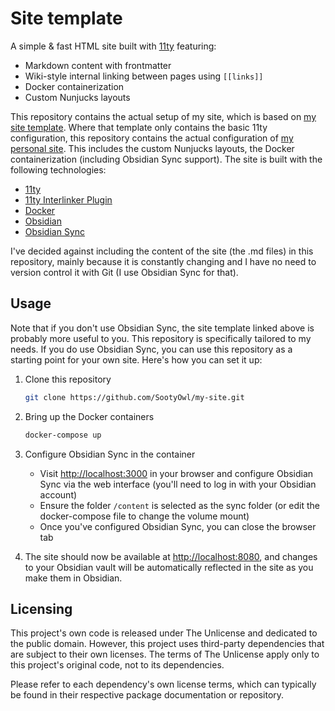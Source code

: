 # Site template

A simple & fast HTML site built with [11ty](https://www.11ty.dev/) featuring:

- Markdown content with frontmatter
- Wiki-style internal linking between pages using `[[links]]`
- Docker containerization
- Custom Nunjucks layouts

This repository contains the actual setup of my site, which is based on [my site template](https://github.com/SootyOwl/site-template). Where that template only contains the basic 11ty configuration, this repository contains the actual configuration of [my personal site](https://hyperfox.tyto.cc). This includes the custom Nunjucks layouts, the Docker containerization (including Obsidian Sync support). The site is built with the following technologies:

- [11ty](https://www.11ty.dev/)
- [11ty Interlinker Plugin](https://github.com/photogabble/eleventy-plugin-interlinker)
- [Docker](https://www.docker.com/)
- [Obsidian](https://obsidian.md/)
- [Obsidian Sync](https://obsidian.md/sync)

I've decided against including the content of the site (the .md files) in this repository, mainly because it is constantly changing and I have no need to version control it with Git (I use Obsidian Sync for that).

## Usage

Note that if you don't use Obsidian Sync, the site template linked above is probably more useful to you. This repository is specifically tailored to my needs. If you do use Obsidian Sync, you can use this repository as a starting point for your own site. Here's how you can set it up:

1. Clone this repository

    ```bash
    git clone https://github.com/SootyOwl/my-site.git
    ```

2. Bring up the Docker containers

    ```bash
    docker-compose up
    ```

3. Configure Obsidian Sync in the container

    - Visit <http://localhost:3000> in your browser and configure Obsidian Sync via the web interface (you'll need to log in with your Obsidian account)
    - Ensure the folder `/content` is selected as the sync folder (or edit the docker-compose file to change the volume mount)
    - Once you've configured Obsidian Sync, you can close the browser tab

4. The site should now be available at <http://localhost:8080>, and changes to your Obsidian vault will be automatically reflected in the site as you make them in Obsidian.


## Licensing

This project's own code is released under The Unlicense and dedicated to the public domain. However, this project uses third-party dependencies that are subject to their own licenses. The terms of The Unlicense apply only to this project's original code, not to its dependencies.

Please refer to each dependency's own license terms, which can typically be found in their respective package documentation or repository.
